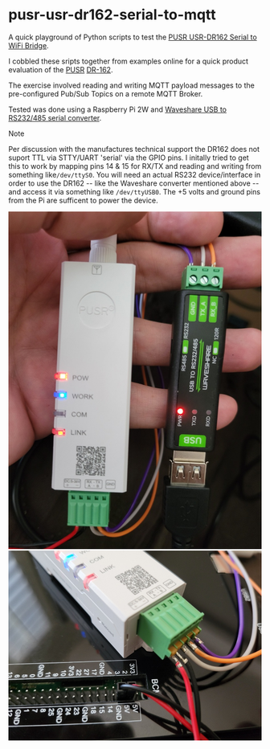 # pusr-usr-dr162-serial-to-mqtt
A quick playground of Python scripts to test the [PUSR USR-DR162 Serial to WiFi Bridge](https://www.pusr.com/support/download/User-Manual-USR-DR164-User-Manual-EN-V1.html).

I cobbled these sripts together from examples online for a quick product evaluation of the [PUSR](https://www.pusr.com/) [DR-162](https://www.pusr.com/products/Serial-to-Dual-Band-WiFi-Converter.html).

The exercise involved reading and writing MQTT payload messages to the pre-configured Pub/Sub Topics on a remote MQTT Broker.

Tested was done using a Raspberry Pi 2W and [Waveshare USB to RS232/485 serial converter](https://www.waveshare.com/usb-to-rs232-485.htm).

>[!NOTE]
>Per discussion with the manufactures technical support the DR162 does not suport TTL via STTY/UART 'serial' via the GPIO pins. I initally tried to get this to work by mapping pins 14 & 15 for RX/TX and reading and writing from something like`/dev/ttyS0`. You will need an actual RS232 device/interface in order to use the DR162 -- like the Waveshare converter mentioned above -- and access it via something like `/dev/ttyUSB0`. The +5 volts and ground pins from the Pi are sufficent to power the device.

![rs232 converter to dr162](https://raw.githubusercontent.com/nanderoo/pusr-usr-dr162-serial-to-mqtt/main/1000007893.jpg)
![power gpio pins on pi](https://raw.githubusercontent.com/nanderoo/pusr-usr-dr162-serial-to-mqtt/main/1000007894.jpg)
